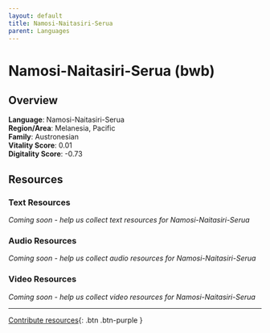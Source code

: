 ```yaml
---
layout: default
title: Namosi-Naitasiri-Serua
parent: Languages
---
```


# Namosi-Naitasiri-Serua (bwb)

## Overview

**Language**: Namosi-Naitasiri-Serua  
**Region/Area**: Melanesia, Pacific  
**Family**: Austronesian  
**Vitality Score**: 0.01  
**Digitality Score**: -0.73  

## Resources

### Text Resources
*Coming soon - help us collect text resources for Namosi-Naitasiri-Serua*

### Audio Resources
*Coming soon - help us collect audio resources for Namosi-Naitasiri-Serua*

### Video Resources
*Coming soon - help us collect video resources for Namosi-Naitasiri-Serua*

---

[Contribute resources](https://fairtrain.github.io/){: .btn .btn-purple }
